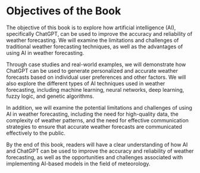 Objectives of the Book
====================================

The objective of this book is to explore how artificial intelligence (AI), specifically ChatGPT, can be used to improve the accuracy and reliability of weather forecasting. We will examine the limitations and challenges of traditional weather forecasting techniques, as well as the advantages of using AI in weather forecasting.

Through case studies and real-world examples, we will demonstrate how ChatGPT can be used to generate personalized and accurate weather forecasts based on individual user preferences and other factors. We will also explore the different types of AI techniques used in weather forecasting, including machine learning, neural networks, deep learning, fuzzy logic, and genetic algorithms.

In addition, we will examine the potential limitations and challenges of using AI in weather forecasting, including the need for high-quality data, the complexity of weather patterns, and the need for effective communication strategies to ensure that accurate weather forecasts are communicated effectively to the public.

By the end of this book, readers will have a clear understanding of how AI and ChatGPT can be used to improve the accuracy and reliability of weather forecasting, as well as the opportunities and challenges associated with implementing AI-based models in the field of meteorology.

